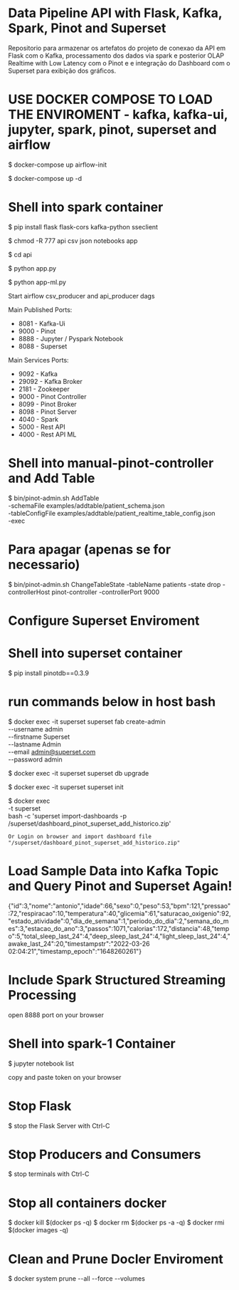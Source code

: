# Data Pipeline API with Flask, Kafka, Spark, Pinot and Superset 
Repositorio para armazenar os artefatos do projeto de conexao da API em Flask com o Kafka, processamento dos dados via spark e posterior OLAP Realtime with Low Latency com o Pinot e e integração do Dashboard com o Superset para exibição dos gráficos.


# USE DOCKER COMPOSE TO LOAD THE ENVIROMENT - kafka, kafka-ui, jupyter, spark, pinot, superset and airflow

$ docker-compose up airflow-init

$ docker-compose up -d

# Shell into spark container

$ pip install flask flask-cors kafka-python sseclient

$ chmod -R 777 api csv json notebooks app

$ cd api

$ python app.py

$ python app-ml.py


Start airflow csv_producer and api_producer dags


Main Published Ports:
- 8081 - Kafka-Ui
- 9000 - Pinot
- 8888 - Jupyter / Pyspark Notebook
- 8088 - Superset

Main Services Ports:
- 9092  - Kafka
- 29092 - Kafka Broker
- 2181  - Zookeeper
- 9000  - Pinot Controller
- 8099  - Pinot Broker
- 8098  - Pinot Server
- 4040  - Spark
- 5000  - Rest API 
- 4000  - Rest API ML


# Shell into manual-pinot-controller and Add Table
$ bin/pinot-admin.sh AddTable \
    -schemaFile examples/addtable/patient_schema.json \
    -tableConfigFile examples/addtable/patient_realtime_table_config.json \
    -exec   
         
# Para apagar (apenas se for necessario)
$ bin/pinot-admin.sh ChangeTableState -tableName patients -state drop -controllerHost pinot-controller -controllerPort 9000


# Configure Superset Enviroment

# Shell into superset container
$ pip install pinotdb==0.3.9

# run commands below in host bash

$ docker exec -it superset superset fab create-admin \
               --username admin \
               --firstname Superset \
               --lastname Admin \
               --email admin@superset.com \
               --password admin

$ docker exec -it superset superset db upgrade

$ docker exec -it superset superset init

$ docker exec \
    -t superset \
    bash -c 'superset import-dashboards -p /superset/dashboard_pinot_superset_add_historico.zip'

    Or Login on browser and import dashboard file "/superset/dashboard_pinot_superset_add_historico.zip"


# Load Sample Data into Kafka Topic and Query Pinot and Superset Again!
{"id":3,"nome":"antonio","idade":66,"sexo":0,"peso":53,"bpm":121,"pressao":72,"respiracao":10,"temperatura":40,"glicemia":61,"saturacao_oxigenio":92,"estado_atividade":0,"dia_de_semana":1,"periodo_do_dia":2,"semana_do_mes":3,"estacao_do_ano":3,"passos":1071,"calorias":172,"distancia":48,"tempo":5,"total_sleep_last_24":4,"deep_sleep_last_24":4,"light_sleep_last_24":4,"awake_last_24":20,"timestampstr":"2022-03-26 02:04:21","timestamp_epoch":"1648260261"}

# Include Spark Structured Streaming Processing
open 8888 port on your browser

# Shell into spark-1 Container
$ jupyter notebook list

copy and paste token on your browser

# Stop Flask
$ stop the Flask Server with Ctrl-C

# Stop Producers and Consumers
$ stop terminals with Ctrl-C

# Stop all containers docker
$ docker kill $(docker ps -q)
$ docker rm $(docker ps -a -q)
$ docker rmi $(docker images -q)

# Clean and Prune Docler Enviroment
$ docker system prune --all --force --volumes